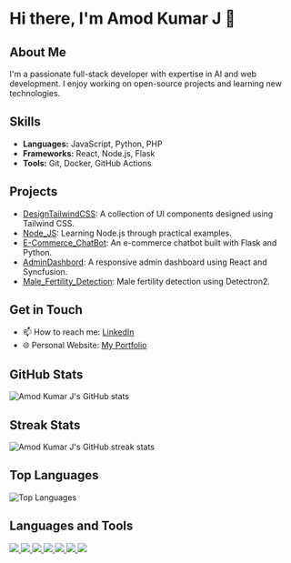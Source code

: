 # Hi there, I'm Amod Kumar J 👋

## About Me
I'm a passionate full-stack developer with expertise in AI and web development. I enjoy working on open-source projects and learning new technologies.

## Skills
- **Languages:** JavaScript, Python, PHP
- **Frameworks:** React, Node.js, Flask
- **Tools:** Git, Docker, GitHub Actions

## Projects
- [DesignTailwindCSS](https://github.com/AmodKumarJ/DesignTailwindCSS): A collection of UI components designed using Tailwind CSS.
- [Node_JS](https://github.com/AmodKumarJ/Node_JS): Learning Node.js through practical examples.
- [E-Commerce_ChatBot](https://github.com/AmodKumarJ/E-Commerce_ChatBot): An e-commerce chatbot built with Flask and Python.
- [AdminDashbord](https://github.com/AmodKumarJ/AdminDashbord): A responsive admin dashboard using React and Syncfusion.
- [Male_Fertility_Detection](https://github.com/AmodKumarJ/Male_Fertility_Detection-Detectron2): Male fertility detection using Detectron2.

## Get in Touch
- 📫 How to reach me: [LinkedIn](www.linkedin.com/in/amod-kumar-j-34a716232)
- 🌐 Personal Website: [My Portfolio]([https://yourwebsite.com](https://amodkumarjportfolio.netlify.app/))

## GitHub Stats
![Amod Kumar J's GitHub stats](https://github-readme-stats.vercel.app/api?username=AmodKumarJ&show_icons=true&theme=dark)

## Streak Stats
![Amod Kumar J's GitHub streak stats](https://github-readme-streak-stats.herokuapp.com/?user=AmodKumarJ&theme=dark)

## Top Languages
![Top Languages](https://github-readme-stats.vercel.app/api/top-langs/?username=AmodKumarJ&layout=compact&theme=dark)

## Languages and Tools
<p align="left">
  <a href="https://www.python.org" target="_blank"> <img src="https://img.icons8.com/color/48/000000/python.png"/> </a>
  <a href="https://www.javascript.com" target="_blank"> <img src="https://img.icons8.com/color/48/000000/javascript.png"/> </a>
  <a href="https://www.php.net" target="_blank"> <img src="https://img.icons8.com/color/48/000000/php.png"/> </a>
  <a href="https://reactjs.org" target="_blank"> <img src="https://img.icons8.com/color/48/000000/react-native.png"/> </a>
  <a href="https://nodejs.org" target="_blank"> <img src="https://img.icons8.com/color/48/000000/nodejs.png"/> </a>
  <a href="https://www.java.com" target="_blank"> <img src="https://img.icons8.com/color/48/000000/java-coffee-cup-logo.png"/> </a>
  <a href="https://git-scm.com" target="_blank"> <img src="https://img.icons8.com/color/48/000000/git.png"/> </a>
</p>
